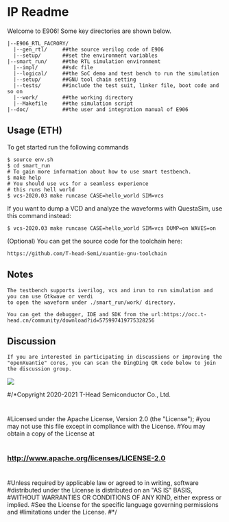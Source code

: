 # IP Readme

  Welcome to E906! Some key directories are shown below.
```
|--E906_RTL_FACRORY/
  |--gen_rtl/     ##the source verilog code of E906
  |--setup/       ##set the environment variables
|--smart_run/     ##the RTL simulation environment
  |--impl/        ##sdc file
  |--logical/     ##the SoC demo and test bench to run the simulation
  |--setup/       ##GNU tool chain setting
  |--tests/       ##include the test suit, linker file, boot code and so on
  |--work/        ##the working directory
  |--Makefile     ##the simulation script
|--doc/           ##the user and integration manual of E906
```


## Usage (ETH)

To get started run the following commands

```
$ source env.sh
$ cd smart_run
# To gain more information about how to use smart testbench.
$ make help
# You should use vcs for a seamless experience
# this runs hell world
$ vcs-2020.03 make runcase CASE=hello_world SIM=vcs
```

If you want to dump a VCD and analyze the waveforms with
QuestaSim, use this command instead:

```
$ vcs-2020.03 make runcase CASE=hello_world SIM=vcs DUMP=on WAVES=on
```


(Optional) You can get the source code for the toolchain here:

```
https://github.com/T-head-Semi/xuantie-gnu-toolchain
```


## Notes

```
The testbench supports iverilog, vcs and irun to run simulation and you can use Gtkwave or verdi
to open the waveform under ./smart_run/work/ directory.

You can get the debugger, IDE and SDK from the url:https://occ.t-head.cn/community/download?id=575997419775328256
```


## Discussion
    If you are interested in participating in discussions or improving the "openXuantie" cores, you can scan the DingDing QR code below to join the discussion group.
<img src="https://github.com/T-head-Semi/opene906/blob/main/doc/QR_code_openXuantie.png" />


#/*Copyright 2020-2021 T-Head Semiconductor Co., Ltd.
#
#Licensed under the Apache License, Version 2.0 (the "License");
#you may not use this file except in compliance with the License.
#You may obtain a copy of the License at
#
###    http://www.apache.org/licenses/LICENSE-2.0
#
#Unless required by applicable law or agreed to in writing, software
#distributed under the License is distributed on an "AS IS" BASIS,
#WITHOUT WARRANTIES OR CONDITIONS OF ANY KIND, either express or implied.
#See the License for the specific language governing permissions and
#limitations under the License.
#*/
